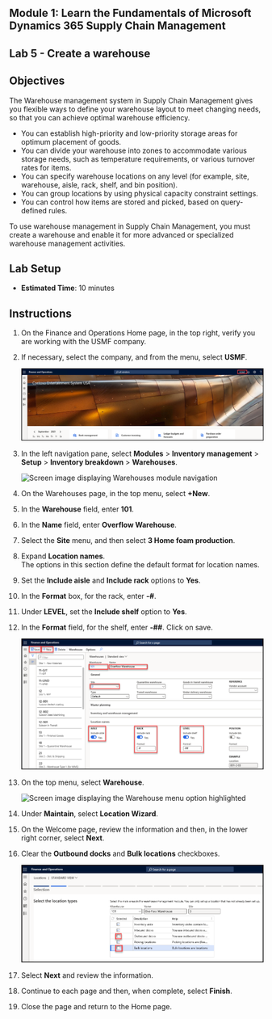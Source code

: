 ## Module 1: Learn the Fundamentals of Microsoft Dynamics 365 Supply Chain Management

## Lab 5 - Create a warehouse

## Objectives
The Warehouse management system in Supply Chain Management gives you flexible ways to define your warehouse layout to meet changing needs, so that you can achieve optimal warehouse efficiency.

- You can establish high-priority and low-priority storage areas for optimum placement of goods.
- You can divide your warehouse into zones to accommodate various storage needs, such as temperature requirements, or various turnover rates for items.
- You can specify warehouse locations on any level (for example, site, warehouse, aisle, rack, shelf, and bin position).
- You can group locations by using physical capacity constraint settings.
- You can control how items are stored and picked, based on query-defined rules.

To use warehouse management in Supply Chain Management, you must create a warehouse and enable it for more advanced or specialized warehouse management activities.

## Lab Setup

   - **Estimated Time**: 10 minutes

## Instructions

1. On the Finance and Operations Home page, in the top right, verify you are working with the USMF company.

1. If necessary, select the company, and from the menu, select **USMF**.

    ![](./media/povs1.png)

1. In the left navigation pane, select **Modules** > **Inventory management** > **Setup** > **Inventory breakdown** > **Warehouses**.

    ![Screen image displaying Warehouses module navigation](./media/lp1-m3-warehouses-module-navigation.png)

1. On the Warehouses page, in the top menu, select **+New**.

1. In the **Warehouse** field, enter **101**.

1. In the **Name** field, enter **Overflow Warehouse**.

1. Select the **Site** menu, and then select **3 Home foam production**.

1. Expand **Location names**.  
    The options in this section define the default format for location names.

1. Set the **Include aisle** and **Include rack** options to **Yes**.

1. In the **Format** box, for the rack, enter **-#**.   
    
1. Under **LEVEL**, set the **Include shelf** option to **Yes**.

1. In the **Format** field, for the shelf, enter **-##**. Click on save.

    ![](./media/cw1.png)

1. On the top menu, select **Warehouse**.

    ![Screen image displaying the Warehouse menu option highlighted](./media/lp1-m3-warehouses-menu-option.png)

1. Under **Maintain**, select **Location Wizard**.

1. On the Welcome page, review the information and then, in the lower right corner, select **Next**.

1. Clear the **Outbound docks** and **Bulk locations** checkboxes.

    ![](./media/cw2.png)

1. Select **Next** and review the information.

1. Continue to each page and then, when complete, select **Finish**.

1. Close the page and return to the Home page.
